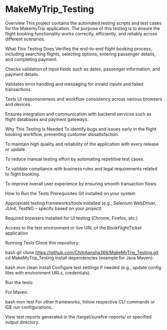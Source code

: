 # MakeMyTrip_Testing
Overview
This project contains the automated testing scripts and test cases for the MakemyTrip application. The purpose of this testing is to ensure the flight booking functionality works correctly, efficiently, and reliably across different scenarios.

What This Testing Does
Verifies the end-to-end flight booking process, including searching flights, selecting options, entering passenger details, and completing payment.

Checks validation of input fields such as dates, passenger information, and payment details.

Validates error handling and messaging for invalid inputs and failed transactions.

Tests UI responsiveness and workflow consistency across various browsers and devices.

Ensures integration and communication with backend services such as flight databases and payment gateways.

Why This Testing Is Needed
To identify bugs and issues early in the flight booking workflow, preventing customer dissatisfaction.

To maintain high quality and reliability of the application with every release or update.

To reduce manual testing effort by automating repetitive test cases.

To validate compliance with business rules and legal requirements related to flight booking.

To improve overall user experience by ensuring smooth transaction flows.

How to Run the Tests
Prerequisites
Git installed on your system

Appropriate testing frameworks/tools installed (e.g., Selenium WebDriver, JUnit, TestNG – specify based on your project)

Required browsers installed for UI testing (Chrome, Firefox, etc.)

Access to the test environment or live URL of the BookFlightTicket application

Running Tests
Clone this repository:

bash
git clone https://github.com/ChitrAansha369/MakeMyTrip_Testing.git
cd MakeMyTrip_Testing
Install dependencies (example for Java Maven):

bash
mvn clean install
Configure test settings if needed (e.g., update config files with environment URLs, credentials).

Run the tests:

For Maven:

bash
mvn test
For other frameworks, follow respective CLI commands or IDE run configurations.

View test reports generated in the /target/surefire-reports/ or specified output directory.
